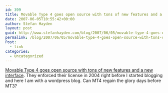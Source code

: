```yaml
---
id: 399
title: Movable Type 4 goes open source with tons of new features and a new interface
date: 2007-06-05T10:55:42+00:00
author: Stefan Hayden
layout: post
guid: http://www.stefanhayden.com/blog/2007/06/05/movable-type-4-goes-open-source-with-tons-of-new-features-and-a-new-interface/
permalink: /blog/2007/06/05/movable-type-4-goes-open-source-with-tons-of-new-features-and-a-new-interface/
Post:
  - link
categories:
  - Uncategorized
---
```

<p><a href="http://www.movabletype.com/mt4/index.html">Movable Type 4 goes open source with tons of new features and a new interface</a>. They enforced their license in 2004 right before I started blogging and here I am with a wordpress blog. Can MT4 regain the glory days before MT3?
</p>

